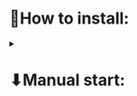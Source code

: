 <h1>📍How to install: </h1>


<details><summary><h1>⬇Manual start:</h1></summary><br>
<h4>1 - Connect venv:</h4> 

```
python3 -m venv venv
```

<h4>2 - Activate it:</h4>
<p>For Windows</p>

``` 
.\venv\Scripts\activate
```

<p>For MacOS</p>

``` 
source venv/bin/activate 
```

<h4>3 - Install libraries:</h4>

```
pip install -r requirements.txt
```

<h4>4 - Create Your .env</h4>
In order to run the application, you need to set up a .env file with the following configuration:

```
USER_EMAIL=example@gmail.com
USER_PASSWORD=password
API_KEY=CAP....
```

<h4>5 - Run server:</h4>

```
python contacts_search_service.py
```

<h4>6 - If you get error:</h4>

<pre>if tuple(PIL__version__) < (6, 2, 1):
TypeError: '<' not supported between instances of 'str' and 'int</pre>

<a href="https://stackoverflow.com/questions/76361049/how-to-fix-typeerror-not-supported-between-instances-of-str-and-int-wh">solve</a>

<p>So you need to click into the reported error file. Replace this code:</p>
<pre class="lang-py s-code-block"><code class="hljs language-python"><span class="hljs-keyword">if</span> <span class="hljs-built_in">tuple</span>(PIL__version__) &lt; (<span class="hljs-number">6</span>, <span class="hljs-number">2</span>, <span class="hljs-number">1</span>):
</code></pre>
<p>with this code:</p>
<pre class="lang-py s-code-block"><code class="hljs language-python"><span class="hljs-keyword">if</span> <span class="hljs-built_in">tuple</span>(<span class="hljs-built_in">map</span>(<span class="hljs-built_in">int</span>, PIL__version__.split(<span class="hljs-string">"."</span>))) &lt; (<span class="hljs-number">6</span>, <span class="hljs-number">2</span>, <span class="hljs-number">1</span>):
</code></pre>
</details>